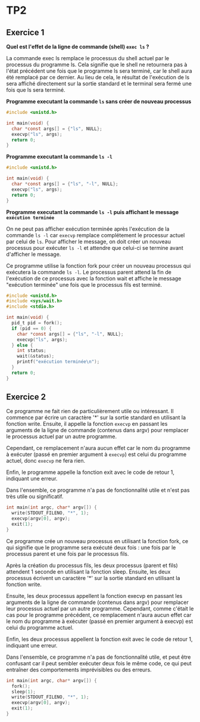 # TP2

## Exercice 1 

**Quel est l'effet de la ligne de commande (shell) `exec ls` ?**

La commande exec ls remplace le processus du shell actuel par le processus du programme ls. Cela signifie que le shell ne retournera pas à l'état précédent une fois que le programme ls sera terminé, car le shell aura été remplacé par ce dernier. Au lieu de cela, le résultat de l'exécution de ls sera affiché directement sur la sortie standard et le terminal sera fermé une fois que ls sera terminé.

**Programme executant la commande `ls` sans créer de nouveau processus**

```c
#include <unistd.h>

int main(void) {
  char *const args[] = {"ls", NULL};
  execvp("ls", args);
  return 0;
}
```

**Programme executant la commande `ls -l`**

```c
#include <unistd.h>

int main(void) {
  char *const args[] = {"ls", "-l", NULL};
  execvp("ls", args);
  return 0;
}
```

**Programme executant la commande `ls -l` puis affichant le message `exécution terminée`**

On ne peut pas afficher exécution terminée après l'exécution de la commande `ls -l` car `execvp` remplace complétement le processur actuel par celui de `ls`. Pour afficher le message, on doit créer un nouveau processus pour exécuter `ls -l` et attendre que celui-ci se termine avant d'afficher le message.

Ce programme utilise la fonction fork pour créer un nouveau processus qui exécutera la commande `ls -l`. Le processus parent attend la fin de l'exécution de ce processus avec la fonction wait et affiche le message "exécution terminée" une fois que le processus fils est terminé.

```c
#include <unistd.h>
#include <sys/wait.h>
#include <stdio.h>

int main(void) {
  pid_t pid = fork();
  if (pid == 0) {
    char *const args[] = {"ls", "-l", NULL};
    execvp("ls", args);
  } else {
    int status;
    wait(&status);
    printf("exécution terminée\n");
  }
  return 0;
}
```

## Exercice 2

Ce programme ne fait rien de particulièrement utile ou intéressant. Il commence par écrire un caractère '*' sur la sortie standard en utilisant la fonction write. Ensuite, il appelle la fonction `execvp` en passant les arguments de la ligne de commande (contenus dans argv) pour remplacer le processus actuel par un autre programme.

Cependant, ce remplacement n'aura aucun effet car le nom du programme à exécuter (passé en premier argument à `execvp`) est celui du programme actuel, donc `execvp` ne fera rien.

Enfin, le programme appelle la fonction exit avec le code de retour 1, indiquant une erreur.

Dans l'ensemble, ce programme n'a pas de fonctionnalité utile et n'est pas très utile ou significatif.

```c
int main(int argc, char* argv[]) {
  write(STDOUT_FILENO, "*", 1);
  execvp(argv[0], argv);
  exit(1);
}
```

Ce programme crée un nouveau processus en utilisant la fonction fork, ce qui signifie que le programme sera exécuté deux fois : une fois par le processus parent et une fois par le processus fils.

Après la création du processus fils, les deux processus (parent et fils) attendent 1 seconde en utilisant la fonction sleep. Ensuite, les deux processus écrivent un caractère '*' sur la sortie standard en utilisant la fonction write.

Ensuite, les deux processus appellent la fonction execvp en passant les arguments de la ligne de commande (contenus dans argv) pour remplacer leur processus actuel par un autre programme. Cependant, comme c'était le cas pour le programme précédent, ce remplacement n'aura aucun effet car le nom du programme à exécuter (passé en premier argument à execvp) est celui du programme actuel.

Enfin, les deux processus appellent la fonction exit avec le code de retour 1, indiquant une erreur.

Dans l'ensemble, ce programme n'a pas de fonctionnalité utile, et peut être confusant car il peut sembler exécuter deux fois le même code, ce qui peut entraîner des comportements imprévisibles ou des erreurs.

```c
int main(int argc, char* argv[]) {
  fork();  
  sleep(1);
  write(STDOUT_FILENO, "*", 1);
  execvp(argv[0], argv);
  exit(1);
}
```
